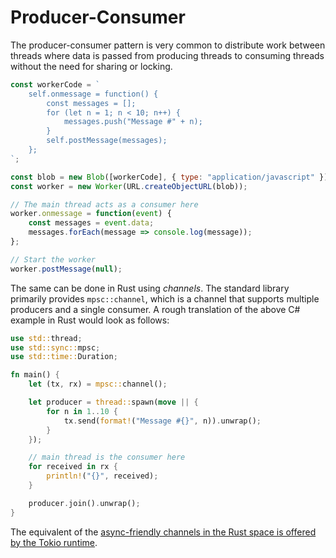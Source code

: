 # Producer-Consumer

The producer-consumer pattern is very common to distribute work between
threads where data is passed from producing threads to consuming threads
without the need for sharing or locking. 

```js
const workerCode = `
    self.onmessage = function() {
        const messages = [];
        for (let n = 1; n < 10; n++) {
            messages.push("Message #" + n);
        }
        self.postMessage(messages);
    };
`;

const blob = new Blob([workerCode], { type: "application/javascript" });
const worker = new Worker(URL.createObjectURL(blob));

// The main thread acts as a consumer here
worker.onmessage = function(event) {
    const messages = event.data;
    messages.forEach(message => console.log(message));
};

// Start the worker
worker.postMessage(null);

```

The same can be done in Rust using _channels_. The standard library primarily
provides `mpsc::channel`, which is a channel that supports multiple producers
and a single consumer. A rough translation of the above C# example in Rust
would look as follows:

```rust
use std::thread;
use std::sync::mpsc;
use std::time::Duration;

fn main() {
    let (tx, rx) = mpsc::channel();

    let producer = thread::spawn(move || {
        for n in 1..10 {
            tx.send(format!("Message #{}", n)).unwrap();
        }
    });

    // main thread is the consumer here
    for received in rx {
        println!("{}", received);
    }

    producer.join().unwrap();
}
```

The
equivalent of the [async-friendly channels in the Rust space is offered by the
Tokio runtime][tokio-channels].

  [tokio-channels]: https://tokio.rs/tokio/tutorial/channels
